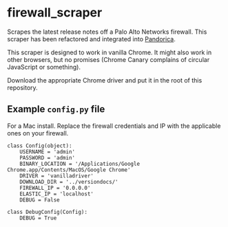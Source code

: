 # firewall_scraper

Scrapes the latest release notes off a Palo Alto Networks firewall. This scraper has been refactored and integrated into [Pandorica](https://github.com/GiselleSerate/pandorica).

This scraper is designed to work in vanilla Chrome. It might also work in other browsers, but no promises (Chrome Canary complains of circular JavaScript or something). 

Download the appropriate Chrome driver and put it in the root of this repository. 

## Example `config.py` file
For a Mac install. Replace the firewall credentials and IP with the applicable ones on your firewall. 
```
class Config(object):
    USERNAME = 'admin'
    PASSWORD = 'admin'
    BINARY_LOCATION = '/Applications/Google Chrome.app/Contents/MacOS/Google Chrome'
    DRIVER = 'vanilladriver'
    DOWNLOAD_DIR = '../versiondocs/'
    FIREWALL_IP = '0.0.0.0'
    ELASTIC_IP = 'localhost'
    DEBUG = False

class DebugConfig(Config):
    DEBUG = True
```
